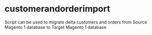 # customerandorderimport
Script can be used to migrate delta customers and orders from Source Magento 1 database to Target Magento 1 database
